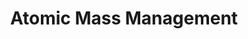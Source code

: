 ---
layout: project
title: "Atomic Mass Management"
description: "This contract focused on enhancing FirstLightFusion's use of nuclear physics simulation framework's capability to access and utilize elemental mass data."
start_date: 2023-12-25
end_date: 2023-12-31
client:
  name: "FirstLightFusion"
  short: "FLF"
skills:
  - C++
  - OpenMC
recommendation_text:  "I've worked with Baptiste on open source software projects including DAGMC and OpenMC. I also benefited from being able to contract Baptiste for specific additions to OpenMC which has been very useful. During the contracts he has keep me informed of progress delivered, been attentive to the specific request and delivered as expected. It was very convenient hiring Baptiste through GitHub sponsors which allows for flexible hourly rates. This has been great as it allows us to adapt the task while carrying out the work if new aspects of the task are discovered. I much prefer this to a traditional contract where fixed deliverables are established ahead of time with little knowledge of the project."
recommendation_author: "Dr. J. Shimwell"
---